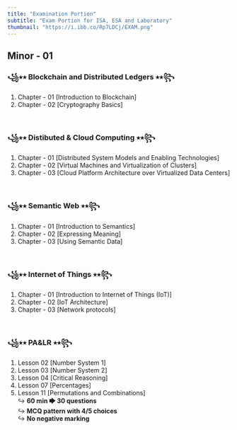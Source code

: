 ```yaml
---
title: "Examination Portion"
subtitle: "Exam Portion for ISA, ESA and Laboratory"
thumbnail: "https://i.ibb.co/Rp7LDCj/EXAM.png"
---
```


##  Minor - 01 

### ꧁⭑⭒ Blockchain and Distributed Ledgers ⭑⭒꧂

1. Chapter - 01 [Introduction to Blockchain]
2. Chapter - 02 [Cryptography Basics]

&nbsp;

### ꧁⭑⭒ Distibuted & Cloud Computing ⭑⭒꧂

1. Chapter - 01 [Distributed System Models and Enabling Technologies]
2. Chapter - 02 [Virtual Machines and Virtualization of Clusters]
3. Chapter - 03 [Cloud Platform Architecture over Virtualized Data Centers]

&nbsp;

### ꧁⭑⭒ Semantic Web ⭑⭒꧂

1. Chapter - 01 [Introduction to Semantics]
2. Chapter - 02 [Expressing Meaning]
3. Chapter - 03 [Using Semantic Data]

&nbsp;

### ꧁⭑⭒ Internet of Things ⭑⭒꧂

1. Chapter - 01 [Introduction to Internet of Things (IoT)]
2. Chapter - 02 [IoT Architecture]
3. Chapter - 03 [Network protocols]

&nbsp;

### ꧁⭑⭒ PA&LR ⭑⭒꧂

1. Lesson 02 [Number System 1]
2. Lesson 03 [Number System 2]
3. Lesson 04 [Critical Reasoning]
4. Lesson 07 [Percentages]
5. Lesson 11 [Permutations and Combinations] \
↪ **60 min 🡆 30 questions** \
↪ **MCQ pattern with 4/5 choices** \
↪ **No negative marking** 

&nbsp;
